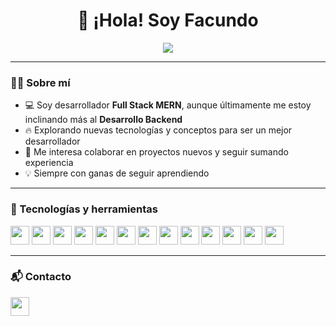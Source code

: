 <h1 align="center">👋 ¡Hola! Soy Facundo</h1>

<p align="center">
  <img src="https://readme-typing-svg.herokuapp.com?color=%236FDA44&size=24&center=true&vCenter=true&width=800&lines=💻+Desarrollador+Backend;📚+Estudiante+de+Ingeniería+en+Sistemas+de+Información" />
</p>

---

### 🧑‍💻 Sobre mí
- 💻 Soy desarrollador **Full Stack MERN**, aunque últimamente me estoy inclinando más al **Desarrollo Backend**  
- 🔥 Explorando nuevas tecnologías y conceptos para ser un mejor desarrollador
- 🚀 Me interesa colaborar en proyectos nuevos y seguir sumando experiencia
- 💡 Siempre con ganas de seguir aprendiendo

---

<h3>🧩 Tecnologías y herramientas</h3>
<p align="left">
  <img src="https://img.shields.io/badge/JavaScript-F7DF1E?logo=javascript&logoColor=black&style=for-the-badge" height="30" />
  <img src="https://img.shields.io/badge/TypeScript-3178C6?logo=typescript&logoColor=white&style=for-the-badge" height="30" />
  <img src="https://img.shields.io/badge/React-61DAFB?logo=react&logoColor=black&style=for-the-badge" height="30" />
  <img src="https://img.shields.io/badge/Node.js-339933?logo=node.js&logoColor=white&style=for-the-badge" height="30" />
  <img src="https://img.shields.io/badge/Express-000000?logo=express&logoColor=white&style=for-the-badge" height="30" />
  <img src="https://img.shields.io/badge/NestJS-E0234E?logo=nestjs&logoColor=white&style=for-the-badge" height="30" />
  <img src="https://img.shields.io/badge/MongoDB-47A248?logo=mongodb&logoColor=white&style=for-the-badge" height="30" />
  <img src="https://img.shields.io/badge/PostgreSQL-4169E1?logo=postgresql&logoColor=white&style=for-the-badge" height="30" />
  <img src="https://img.shields.io/badge/Supabase-3ECF8E?logo=supabase&logoColor=white&style=for-the-badge" height="30" />
  <img src="https://img.shields.io/badge/TailwindCSS-06B6D4?logo=tailwindcss&logoColor=white&style=for-the-badge" height="30" />
  <img src="https://img.shields.io/badge/Material_UI-007FFF?logo=mui&logoColor=white&style=for-the-badge" height="30" />
  <img src="https://img.shields.io/badge/Docker-2496ED?logo=docker&logoColor=white&style=for-the-badge" height="30" />
  <img src="https://img.shields.io/badge/Postman-FF6C37?logo=postman&logoColor=white&style=for-the-badge" height="30" />
</p>

---

### 📬 Contacto
<p align="left">
  <a href="https://www.linkedin.com/in/fnsantillan" target="_blank">
    <img src="https://img.shields.io/badge/LinkedIn-0A66C2?logo=linkedin&logoColor=white&style=for-the-badge" height="30" />
  </a>
</p>

